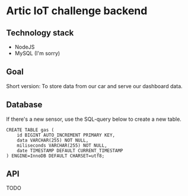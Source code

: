 # Artic IoT challenge backend

## Technology stack
- NodeJS
- MySQL (I'm sorry)

## Goal
Short version: To store data from our car and serve our dashboard data.

## Database

If there's a new sensor, use the SQL-query below to create a new table.

```
CREATE TABLE gas (
    id BIGINT AUTO_INCREMENT PRIMARY KEY,
    data VARCHAR(255) NOT NULL,
    miliseconds VARCHAR(255) NOT NULL,
    date TIMESTAMP DEFAULT CURRENT_TIMESTAMP
) ENGINE=InnoDB DEFAULT CHARSET=utf8;
```

## API
TODO
